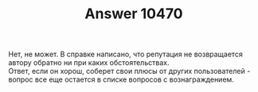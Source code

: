 ﻿---
title: "Answer 10470"
se.owner.user_id: 337682
se.owner.display_name: "Miron"
se.owner.link: "https://ru.meta.stackoverflow.com/users/337682/miron"
se.answer_id: 10470
se.question_id: 10469
se.post_type: answer
se.score: 2
se.is_accepted: False
---
<p>Нет, не может. В справке написано, что репутация не возвращается автору обратно ни при каких обстоятельствах.<br>
Ответ, если он хорош, соберет свои плюсы от других пользователей - вопрос все еще остается в списке вопросов с вознаграждением.</p>
